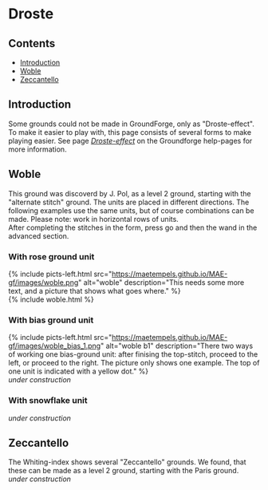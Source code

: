 # Droste

## Contents
* [Introduction](#introduction)
* [Woble](#woble)
* [Zeccantello](#zeccantello)

## Introduction
Some grounds could not be made in GroundForge, only as "Droste-effect". To make it easier to play with, this page consists of several forms to make playing easier. See page [_Droste-effect_][pg-droste] on the Groundforge help-pages for more information.

[pg-droste]: https://d-bl.github.io/GroundForge/help/Droste-effect


## Woble
This ground was discoverd by J. Pol, as a level 2 ground, starting with the "alternate stitch" ground. The units are placed in different directions. The following examples use the same units, but of course combinations can be made. Please note: work in horizontal rows of units.  
After completing the stitches in the form, press <span class="elem">go</span> and then the <span class="elem">wand</span> in the advanced section. 

### With rose ground unit

{% include picts-left.html 
  src="https://maetempels.github.io/MAE-gf/images/woble.png" 
  alt="woble" 
  description="This needs some more text, and a picture that shows what goes where."
%}      
{% include woble.html
%}

### With bias ground unit
{% include picts-left.html 
  src="https://maetempels.github.io/MAE-gf/images/woble_bias_1.png" 
  alt="woble b1" 
  description="There two ways of working one bias-ground unit: after finising the top-stitch, proceed to the left, or proceed to the right. The picture only shows one example. The top of one unit is indicated with a yellow dot."
%}   
_under construction_ 

### With snowflake unit
_under construction_


## Zeccantello
The Whiting-index shows several "Zeccantello" grounds. We found, that these can be made as a level 2 ground, starting with the Paris ground. _under construction_

